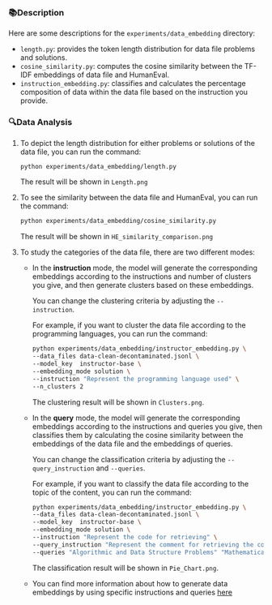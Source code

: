 ### 📚Description
Here are some descriptions for the `experiments/data_embedding` directory:
- `length.py`: provides the token length distribution for data file problems and solutions.
- `cosine_similarity.py`: computes the cosine similarity between the TF-IDF embeddings of data file and HumanEval.
- `instruction_embedding.py`:  classifies and calculates the percentage composition of data within the data file based on the instruction you provide.

### 🔍Data Analysis
1. To depict the length distribution for either problems or solutions of the data file, you can run the command:
    ```bash
    python experiments/data_embedding/length.py 
    ```
    The result will be shown in `Length.png`

2. To see the similarity between the data file and HumanEval, you can run the command:
    ```bash
    python experiments/data_embedding/cosine_similarity.py
    ```
    The result will be shown in `HE_similarity_comparison.png`

3. To study the categories of the data file, there are two different modes:
    - In the **instruction** mode, the model will generate the corresponding embeddings according to the instructions and number of clusters you give, and then generate clusters based on these embeddings.
      
      You can change the clustering criteria by adjusting the `--instruction`.
      
      For example, if you want to cluster the data file according to the programming languages, you can run the command:
      
      ```bash
      python experiments/data_embedding/instructor_embedding.py \
      --data_files data-clean-decontaminated.jsonl \
      --model_key  instructor-base \
      --embedding_mode solution \
      --instruction "Represent the programming language used" \
      --n_clusters 2
      ```
      The clustering result will be shown in  `Clusters.png`.
      
    - In the **query** mode,  the model will generate the corresponding embeddings according to the instructions and queries you give,  then classifies them by calculating the cosine similarity between the embeddings of the data file and the embeddings of queries.
      
      You can change the classification criteria by adjusting the `--query_instruction` and `--queries`.
      
      For example, if you want to classify the data file according to the topic of the content, you can run the command:
      
      ```bash
      python experiments/data_embedding/instructor_embedding.py \
      --data_files data-clean-decontaminated.jsonl \
      --model_key  instructor-base \
      --embedding_mode solution \
      --instruction "Represent the code for retrieving" \
      --query_instruction "Represent the comment for retrieving the corresponding code" \
      --queries "Algorithmic and Data Structure Problems" "Mathematical and Computational Problems" "Database and SQL Problems" "System Design and Architecture Problems" "Security and Cryptography Problems" "Performance Optimization Problems" "Web Problems" "Domain Specific Problems" "User Interface and Application Design Problems" "Data Science and Machine Learning Problems" 
      ```
       The classification result will be shown in  `Pie_Chart.png`.
    - You can find more information about how to generate data embeddings by using specific instructions and queries [here](https://arxiv.org/pdf/2212.09741.pdf) 
